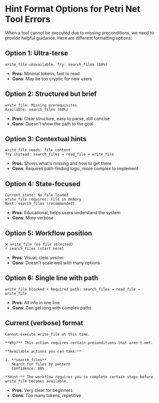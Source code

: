 # Hint Format Options for Petri Net Tool Errors

When a tool cannot be executed due to missing preconditions, we need to provide helpful guidance. Here are different formatting options:

## Option 1: Ultra-terse
```
write_file unavailable. Try: search_files (60%)
```
- **Pros**: Minimal tokens, fast to read
- **Cons**: May be too cryptic for new users

## Option 2: Structured but brief
```
write_file: Missing prerequisites
Available: search_files (60%)
```
- **Pros**: Clear structure, easy to parse, still concise
- **Cons**: Doesn't show the path to the goal

## Option 3: Contextual hints
```
write_file needs: file content
Try instead: search_files → read_file → write_file
```
- **Pros**: Shows what's missing and how to get there
- **Cons**: Requires path-finding logic, more complex to implement

## Option 4: State-focused
```
Current state: No file loaded
write_file requires: File in memory
Next: search_files (recommended)
```
- **Pros**: Educational, helps users understand the system
- **Cons**: More verbose

## Option 5: Workflow position
```
❌ write_file (no file selected)
✓ search_files (start here)
```
- **Pros**: Visual, clear yes/no
- **Cons**: Doesn't scale well with many options

## Option 6: Single line with path
```
write_file blocked • Required path: search_files → read_file → write_file
```
- **Pros**: All info in one line
- **Cons**: Can get long with complex paths

## Current (verbose) format
```
Cannot execute write_file at this time.

**Why?** This action requires certain preconditions that aren't met.

**Available actions you can take:**

1. **search_files**
   Search for files by pattern
   Confidence: 60%

**Hint:** The workflow requires you to complete certain steps before write_file becomes available.
```
- **Pros**: Very clear for beginners
- **Cons**: Too many tokens, repetitive